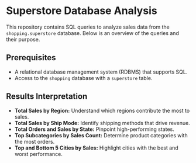 # Superstore Database Analysis

This repository contains SQL queries to analyze sales data from the `shopping.superstore` database. Below is an overview of the queries and their purpose.


## Prerequisites
- A relational database management system (RDBMS) that supports SQL.
- Access to the `shopping` database with a `superstore` table.


## Results Interpretation
- **Total Sales by Region:** Understand which regions contribute the most to sales.
- **Total Sales by Ship Mode:** Identify shipping methods that drive revenue.
- **Total Orders and Sales by State:** Pinpoint high-performing states.
- **Top Subcategories by Sales Count:** Determine product categories with the most orders.
- **Top and Bottom 5 Cities by Sales:** Highlight cities with the best and worst performance.

